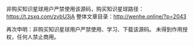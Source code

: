 非购买知识星球用户严禁使用该源码，购买知识星球路径：https://t.zsxq.com/zvbU3jA
整体文章目录：http://wenhe.online/?p=2043

再次申明：非购买知识星球用户严禁使用、学习、下载该源码。
未得到作用授权，任何人禁止商用。
